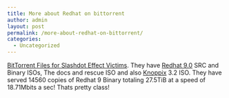 ```yaml
---
title: More about Redhat on bittorrent
author: admin
layout: post
permalink: /more-about-redhat-on-bittorrent/
categories:
  - Uncategorized
---
```

[BitTorrent Files for Slashdot Effect Victims][1]. They have [Redhat 9.0][2] SRC and Binary ISOs, The docs and rescue ISO and also [Knoppix][3] 3.2 ISO. They have served 14560 copies of Redhat 9 Binary totaling 27.5TiB at a speed of 18.71Mbits a sec! Thats pretty class!

 [1]: http://f.scarywater.net/ "BitTorrent Files for Slashdot Effect Victims"
 [2]: http://www.redhat.com
 [3]: http://www.knoppix.com